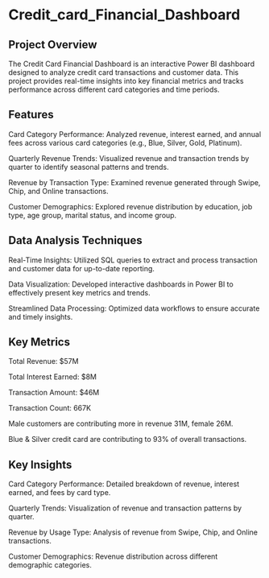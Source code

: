 # Credit_card_Financial_Dashboard
## Project Overview
The Credit Card Financial Dashboard is an interactive Power BI dashboard designed to analyze credit card transactions and customer data. This project provides real-time insights into key financial metrics and tracks performance across different card categories and time periods.

## Features
Card Category Performance: Analyzed revenue, interest earned, and annual fees across various card categories (e.g., Blue, Silver, Gold, Platinum).

Quarterly Revenue Trends: Visualized revenue and transaction trends by quarter to identify seasonal patterns and trends.

Revenue by Transaction Type: Examined revenue generated through Swipe, Chip, and Online transactions.

Customer Demographics: Explored revenue distribution by education, job type, age group, marital status, and income group.

## Data Analysis Techniques
Real-Time Insights: Utilized SQL queries to extract and process transaction and customer data for up-to-date reporting.

Data Visualization: Developed interactive dashboards in Power BI to effectively present key metrics and trends.

Streamlined Data Processing: Optimized data workflows to ensure accurate and timely insights.


## Key Metrics
Total Revenue: $57M

Total Interest Earned: $8M

Transaction Amount: $46M

Transaction Count: 667K

Male customers are contributing more in revenue 31M, female 26M.

Blue & Silver credit card are contributing to 93% of overall
transactions.

## Key Insights
Card Category Performance: Detailed breakdown of revenue, interest earned, and fees by card type.

Quarterly Trends: Visualization of revenue and transaction patterns by quarter.

Revenue by Usage Type: Analysis of revenue from Swipe, Chip, and Online transactions.

Customer Demographics: Revenue distribution across different demographic categories.
